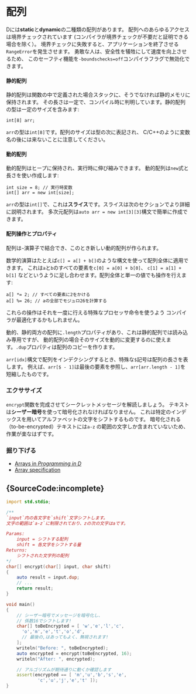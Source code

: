 # 配列

Dには**static**と**dynamic**の二種類の配列があります。
配列へのあらゆるアクセスは境界チェックされています
(コンパイラが境界チェックが不要だと証明できる場合を除く）。
境界チェックに失敗すると、アプリケーションを終了させる`RangeError`を発生させます。
勇敢な人は、安全性を犠牲にして速度を向上させるため、
このセーフティ機能を`-boundschecks=off`コンパイラフラグで無効化できます。

#### 静的配列

静的配列は関数の中で定義された場合スタックに、そうでなければ静的メモリに保持されます。
その長さは一定で、コンパイル時に判明しています。静的配列の型は一定のサイズを含みます:

    int[8] arr;

`arr`の型は`int[8]`です。配列のサイズは型の次に表記され、
C/C++のように変数名の後には来ないことに注意してください。

#### 動的配列

動的配列はヒープに保持され、実行時に伸び縮みできます。
動的配列は`new`式と長さを使い作成します:

    int size = 8; // 実行時変数
    int[] arr = new int[size];

`arr`の型は`int[]`で、これは**スライス**です。スライスは次のセクションでより詳細に説明されます。
多次元配列は`auto arr = new int[3][3]`構文で簡単に作成できます。

#### 配列操作とプロパティ

配列は`~`演算子で結合でき、このとき新しい動的配列が作られます。

数学的演算はたとえば`c[] = a[] + b[]`のような構文を使って配列全体に適用できます。
これは`a`と`b`のすべての要素を`c[0] = a[0] + b[0]`、 `c[1] = a[1] + b[1]`
などというように足し合わせます。配列全体と単一の値でも操作を行えます:

    a[] *= 2; // すべての要素に2をかける
    a[] %= 26; // aの全部でモジュロ26を計算する

これらの操作はそれを一度に行える特殊なプロセッサ命令を使うよう
コンパイラが最適化するかもしれません。

動的、静的両方の配列に`.length`プロパティがあり、これは静的配列では読み込み専用ですが、
動的配列の場合そのサイズを動的に変更するのに使えます。`.dup`プロパティは配列のコピーを作ります。

`arr[idx]`構文で配列をインデクシングするとき、特殊な`$`記号は配列の長さを表します。
例えば、`arr[$ - 1]`は最後の要素を参照し、`arr[arr.length - 1]`を短縮したものです。

### エクササイズ

`encrypt`関数を完成させてシークレットメッセージを解読しましょう。
テキストは**シーザー暗号**を使って暗号化されなければなりません。
これは特定のインデックスを用いてアルファベットの文字をシフトするものです。
暗号化される（to-be-encrypted）テキストには`a-z`
の範囲の文字しか含まれていないため、作業が楽なはずです。

### 掘り下げる

- [Arrays in _Programming in D_](http://ddili.org/ders/d.en/arrays.html)
- [Array specification](https://dlang.org/spec/arrays.html)

## {SourceCode:incomplete}

```d
import std.stdio;

/**
`input`内の各文字を`shift`文字シフトします。
文字の範囲は`a-z`に制限されており、zの次の文字はaです。

Params:
    input = シフトする配列
    shift = 各文字をシフトする量
Returns:
    シフトされた文字列の配列
*/
char[] encrypt(char[] input, char shift)
{
    auto result = input.dup;
    // ...
    return result;
}

void main()
{
    // シーザー暗号でメッセージを暗号化し、
    // 係数16でシフトします!
    char[] toBeEncrypted = [ 'w','e','l','c',
      'o','m','e','t','o','d',
      // 最後の,はあってもよく、無視されます!
    ];
    writeln("Before: ", toBeEncrypted);
    auto encrypted = encrypt(toBeEncrypted, 16);
    writeln("After: ", encrypted);

    // アルゴリズムが期待通りに動くか確認します
    assert(encrypted == [ 'm','u','b','s','e',
            'c','u','j','e','t' ]);
}
```